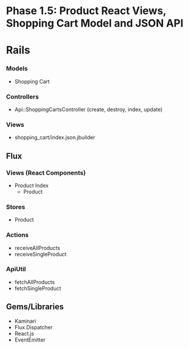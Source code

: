 # Phase 1.5: Product React Views, Shopping Cart Model and JSON API

# Rails
### Models
* Shopping Cart

### Controllers
* Api::ShoppingCartsController (create, destroy, index, update)

### Views

* shopping_cart/index.json.jbuilder

## Flux
### Views (React Components)
* Product Index
  - Product

### Stores
* Product

### Actions
* receiveAllProducts
* receiveSingleProduct

### ApiUtil
* fetchAllProducts
* fetchSingleProduct

## Gems/Libraries
* Kaminari
* Flux Dispatcher
* React.js
* EventEmitter
